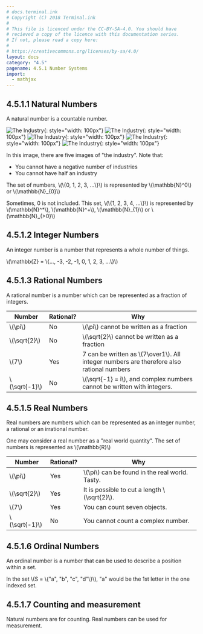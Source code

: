 ```yaml
---
# docs.terminal.ink
# Copyright (C) 2018 Terminal.ink
#
# This file is licenced under the CC-BY-SA-4.0. You should have
# recieved a copy of the licence with this documentation series.
# If not, please read a copy here:
#
# https://creativecommons.org/licenses/by-sa/4.0/
layout: docs
category: "4.5"
pagename: 4.5.1 Number Systems
import:
  - mathjax
---
```


## 4.5.1.1 Natural Numbers
A natural number is a countable number.

![The Industry](/assets/img/theindustry.jpeg){: style="width: 100px"}
![The Industry](/assets/img/theindustry.jpeg){: style="width: 100px"}
![The Industry](/assets/img/theindustry.jpeg){: style="width: 100px"}
![The Industry](/assets/img/theindustry.jpeg){: style="width: 100px"}
![The Industry](/assets/img/theindustry.jpeg){: style="width: 100px"}

In this image, there are five images of "the industry".
Note that:

- You cannot have a negative number of industries
- You cannot have half an industry

The set of numbers, \\(\\{0, 1, 2, 3, ...\\}\\) is represented by \\(\\mathbb{N}^0\\) or \\(\\mathbb{N}_{0}\\)

Sometimes, 0 is not included. This set, \\(\\{1, 2, 3, 4, ...\\}\\) is represented by \\(\\mathbb{N}^*\\), \\(\\mathbb{N}^+\\), \\(\\mathbb{N}\_{1}\\) or \\(\\mathbb{N}\_{>0}\\)

## 4.5.1.2 Integer Numbers
An integer number is a number that represents a whole number of things.

\\(\\mathbb{Z} = \\{..., -3, -2, -1, 0, 1, 2, 3, ...\\}\\)

## 4.5.1.3 Rational Numbers
A rational number is a number which can be represented as a fraction of integers.

Number           | Rational? | Why
---------------- | --------- | ----------
\\(\\pi\\)       | No        | \\(\\pi\\) cannot be written as a fraction
\\(\\sqrt{2}\\)  | No        | \\(\\sqrt{2}\\) cannot be written as a fraction
\\(7\\)          | Yes       | 7 can be written as \\(7\\over1\\). All integer numbers are therefore also rational numbers
\\(\\sqrt{-1}\\) | No        | \\(\\sqrt{-1} = i\\), and complex numbers cannot be written with integers.

## 4.5.1.5 Real Numbers
Real numbers are numbers which can be represented as an integer number, a rational or an irrational number.

One may consider a real number as a "real world quantity".
The set of numbers is represented as \\(\\mathbb{R}\\)

Number           | Rational? | Why
---------------- | --------- | ----------
\\(\\pi\\)       | Yes       | \\(\\pi\\) can be found in the real world. Tasty.
\\(\\sqrt{2}\\)  | Yes       | It is possible to cut a length \\(\\sqrt{2}\\).
\\(7\\)          | Yes       | You can count seven objects.
\\(\\sqrt{-1}\\) | No        | You cannot count a complex number.

## 4.5.1.6 Ordinal Numbers
An ordinal number is a number that can be used to describe a position within a set.

In the set \\(S = \\{"a", "b", "c", "d"\\}\\), "a" would be the 1st letter in the one indexed set.

## 4.5.1.7 Counting and measurement
Natural numbers are for counting. Real numbers can be used for measurement.
